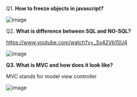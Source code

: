 Q1. **How to freeze objects in javascript?**

![image](https://github.com/user-attachments/assets/ed69e038-2f4d-4519-aee8-9ec825b534a1)

Q2. **What is difference between SQL and NO-SQL?**

https://www.youtube.com/watch?v=_Ss42Vb1SU4

![image](https://github.com/user-attachments/assets/a5eaba68-5201-431a-9c89-502f56586f88)

**Q3. What is MVC and how does it look like?**

MVC stands for model view controller

![image](https://github.com/user-attachments/assets/e24560bf-595e-42b6-a0a9-bbd8ab5b7d94)

